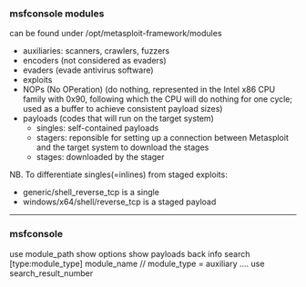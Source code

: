 
### msfconsole modules

can be found under /opt/metasploit-framework/modules

* auxiliaries: scanners, crawlers, fuzzers
* encoders (not considered as evaders)
* evaders (evade antivirus software)
* exploits
* NOPs (No OPeration) (do nothing, represented in the Intel x86 CPU family with 0x90, following which the CPU will do nothing for one cycle; used as a buffer to achieve consistent payload sizes)
* payloads (codes that will run on the target system)
  * singles: self-contained payloads
  * stagers: reponsible for setting up a connection between Metasploit and the target system to download the stages
  * stages: downloaded by the stager

NB. To differentiate singles(=inlines) from staged exploits:
* generic/shell_reverse_tcp is a single
* windows/x64/shell/reverse_tcp is a staged payload


-------------
### msfconsole

  use module_path
  show options
  show payloads
  back
  info
  search [type:module_type] module_name   // module_type = auxiliary ....
  use search_result_number
